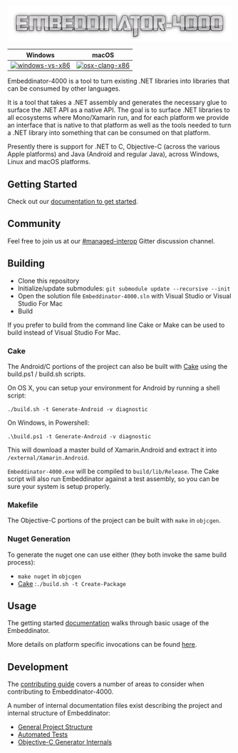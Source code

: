 ![Embeddinator-4000 Logo](e4000-logo.png)

| Windows                   | macOS                       |
|---------------------------|-----------------------------|
| [![windows-vs-x86][1]][2] | [![osx-clang-x86][3]][4]

[1]: https://ci.appveyor.com/api/projects/status/lnmi5dh2ukm1n79o/branch/master?svg=true
[2]: https://ci.appveyor.com/project/tritao/embeddinator-4000/branch/master
[3]: https://travis-ci.org/mono/Embeddinator-4000.svg?branch=master
[4]: https://travis-ci.org/mono/Embeddinator-4000

Embeddinator-4000 is a tool to turn existing .NET libraries into
libraries that can be consumed by other languages.   

It is a tool that takes a .NET assembly and generates the necessary
glue to surface the .NET API as a native API.   The goal is to surface
.NET libraries to all ecosystems where Mono/Xamarin run, and for each
platform we provide an interface that is native to that platform as well
as the tools needed to turn a .NET library into something that can be 
consumed on that platform.

Presently there is support for .NET to C, Objective-C (across the various Apple platforms)
and Java (Android and regular Java), across Windows, Linux and macOS platforms.

## Getting Started

Check out our [documentation to get started](https://docs.microsoft.com/en-us/xamarin/tools/dotnet-embedding/index).

## Community

Feel free to join us at our [#managed-interop](https://gitter.im/managed-interop) Gitter discussion channel.

## Building

- Clone this repository 
- Initialize/update submodules: `git submodule update --recursive --init`
- Open the solution file `Embeddinator-4000.sln` with Visual Studio or Visual Studio For Mac
- Build

If you prefer to build from the command line Cake or Make can be used to build instead of Visual Studio For Mac. 

### Cake

The Android/C portions of the project can also be built with [Cake](https://cakebuild.net/) using the build.ps1 / build.sh scripts.

On OS X, you can setup your environment for Android by running a shell script:

```
./build.sh -t Generate-Android -v diagnostic
```

On Windows, in Powershell:

```
.\build.ps1 -t Generate-Android -v diagnostic
```

This will download a master build of Xamarin.Android and extract it into `/external/Xamarin.Android`. 

`Embeddinator-4000.exe` will be compiled to `build/lib/Release`. The Cake script will also run Embeddinator against a test assembly, so you can be sure your system is setup properly.

### Makefile

The Objective-C portions of the project can be built with `make` in `objcgen`.

### Nuget Generation

To generate the nuget one can use either (they both invoke the same build process):

- `make nuget` in `objcgen`
- [Cake](https://cakebuild.net/) :`./build.sh -t Create-Package`


## Usage

The getting started [documentation](https://docs.microsoft.com/en-us/xamarin/tools/dotnet-embedding/index) walks through basic usage of the Embeddinator. 

More details on platform specific invocations can be found [here](Usage.md).


## Development

The [contributing guide](Contributing.md) covers a number of areas to consider when contributing to Embeddinator-4000.

A number of internal documentation files exist describing the project and internal structure of Embeddinator:

- [General Project Structure](ProjectStructure.md)
- [Automated Tests](tests/Tests.md)
- [Objective-C Generator Internals](objcgen/Internals.md)


